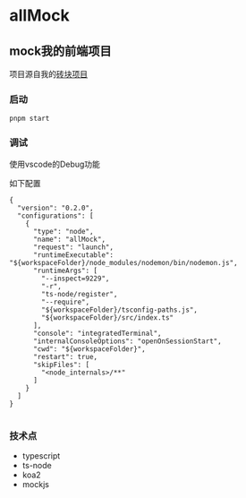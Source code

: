 # allMock

## mock我的前端项目  

项目源自我的[砖块项目](https://github.com/zack-xy/o-bricks/tree/main/mockServer)


### 启动
`pnpm start`


### 调试
使用vscode的Debug功能

如下配置
```
{
  "version": "0.2.0",
  "configurations": [
    {
      "type": "node",
      "name": "allMock",
      "request": "launch",
      "runtimeExecutable": "${workspaceFolder}/node_modules/nodemon/bin/nodemon.js",
      "runtimeArgs": [
        "--inspect=9229",
        "-r",
        "ts-node/register",
        "--require",
        "${workspaceFolder}/tsconfig-paths.js",
        "${workspaceFolder}/src/index.ts"
      ],
      "console": "integratedTerminal",
      "internalConsoleOptions": "openOnSessionStart",
      "cwd": "${workspaceFolder}",
      "restart": true,
      "skipFiles": [
        "<node_internals>/**"
      ]
    }
  ]
}


```

### 技术点

+ typescript
+ ts-node
+ koa2
+ mockjs
